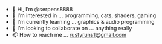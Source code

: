 - 👋 Hi, I’m @serpens8888
- 👀 I’m interested in ... programming, cats, shaders, gaming
- 🌱 I’m currently learning ... graphics & audio programming
- 💞️ I’m looking to collaborate on ... anything really
- 📫 How to reach me ... rustyruns1@gmail.com
